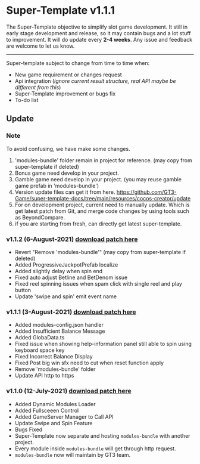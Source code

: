 # Super-Template v1.1.1

The Super-Template objective to simplify slot game development. It still in early stage development and release, so it may contain bugs and a lot stuff to improvement. It will do update every **2-4 weeks**. Any issue and feedback are welcome to let us know.

---

Super-template subject to change from time to time when:

- New game requirement or changes request
- Api integration (_ignore current result structure, real API maybe be different from this_)
- Super-Template improvement or bugs fix
- To-do list

## Update

### Note

To avoid confusing, we have make some changes.

1. 'modules-bundle' folder remain in project for reference. (may copy from super-template if deleted)
2. Bonus game need develop in your project.
3. Gamble game need develop in your project. (you may reuse gamble game prefab in 'modules-bundle')
4. Version update files can get it from here. https://github.com/GT3-Game/super-template-docs/tree/main/resources/cocos-creator/update
5. For on development project, current need to manually update. Which is get latest patch from Git, and merge code changes by using tools such as BeyondCompare.
6. if you are starting from fresh, can directly get latest super-template.

### v1.1.2 (6-August-2021) [download patch here](https://github.com/GT3-Game/super-template-update-files/tree/main/update)

- Revert "Remove 'modules-bundle'" (may copy from super-template if deleted)
- Added ProgressiveJackpotPrefab localize
- Added slightly delay when spin end
- Fixed auto adjust Betline and BetDenom issue
- Fixed reel spinning issues when spam click with single reel and play button
- Update 'swipe and spin' emit event name

### v1.1.1 (3-August-2021) [download patch here](https://github.com/GT3-Game/super-template-update-files/tree/main/update)

- Added modules-config.json handler
- Added Insufficient Balance Message
- Added GlobaData.ts
- Fixed issue when showing help-information panel still able to spin using keyboard space key
- Fixed Incorrect Balance Display
- Fixed Post big win sfx need to cut when reset function apply
- Remove 'modules-bundle' folder
- Update API http to https

### v1.1.0 (12-July-2021) [download patch here](https://github.com/GT3-Game/super-template-update-files/tree/main/update)

- Added Dynamic Modules Loader
- Added Fullsceeen Control
- Added GameServer Manager to Call API
- Update Swipe and Spin Feature
- Bugs Fixed
- Super-Template now separate and hosting `modules-bundle` with another project.
- Every module inside `modules-bundle` will get through http request.
- `modules-bundle` now will maintain by GT3 team.
